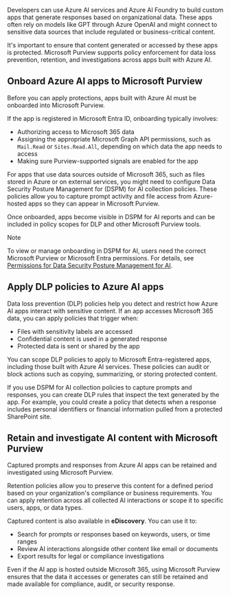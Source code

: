 Developers can use Azure AI services and Azure AI Foundry to build custom apps that generate responses based on organizational data. These apps often rely on models like GPT through Azure OpenAI and might connect to sensitive data sources that include regulated or business-critical content.

It's important to ensure that content generated or accessed by these apps is protected. Microsoft Purview supports policy enforcement for data loss prevention, retention, and investigations across apps built with Azure AI.

## Onboard Azure AI apps to Microsoft Purview

Before you can apply protections, apps built with Azure AI must be onboarded into Microsoft Purview.

If the app is registered in Microsoft Entra ID, onboarding typically involves:

- Authorizing access to Microsoft 365 data
- Assigning the appropriate Microsoft Graph API permissions, such as `Mail.Read` or `Sites.Read.All`, depending on which data the app needs to access
- Making sure Purview-supported signals are enabled for the app

For apps that use data sources outside of Microsoft 365, such as files stored in Azure or on external services, you might need to configure Data Security Posture Management for (DSPM) for AI collection policies. These policies allow you to capture prompt activity and file access from Azure-hosted apps so they can appear in Microsoft Purview.

Once onboarded, apps become visible in DSPM for AI reports and can be included in policy scopes for DLP and other Microsoft Purview tools.

> [!NOTE]
> To view or manage onboarding in DSPM for AI, users need the correct Microsoft Purview or Microsoft Entra permissions. For details, see [Permissions for Data Security Posture Management for AI](/purview/dspm-ai-permissions).

## Apply DLP policies to Azure AI apps

Data loss prevention (DLP) policies help you detect and restrict how Azure AI apps interact with sensitive content. If an app accesses Microsoft 365 data, you can apply policies that trigger when:

- Files with sensitivity labels are accessed
- Confidential content is used in a generated response
- Protected data is sent or shared by the app

You can scope DLP policies to apply to Microsoft Entra-registered apps, including those built with Azure AI services. These policies can audit or block actions such as copying, summarizing, or storing protected content.

If you use DSPM for AI collection policies to capture prompts and responses, you can create DLP rules that inspect the text generated by the app. For example, you could create a policy that detects when a response includes personal identifiers or financial information pulled from a protected SharePoint site.

## Retain and investigate AI content with Microsoft Purview

Captured prompts and responses from Azure AI apps can be retained and investigated using Microsoft Purview.

Retention policies allow you to preserve this content for a defined period based on your organization's compliance or business requirements. You can apply retention across all collected AI interactions or scope it to specific users, apps, or data types.

Captured content is also available in **eDiscovery**. You can use it to:

- Search for prompts or responses based on keywords, users, or time ranges
- Review AI interactions alongside other content like email or documents
- Export results for legal or compliance investigations

Even if the AI app is hosted outside Microsoft 365, using Microsoft Purview ensures that the data it accesses or generates can still be retained and made available for compliance, audit, or security response.
